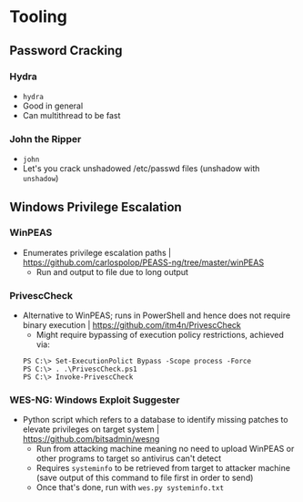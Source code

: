 # Tooling

## Password Cracking

### Hydra
- `hydra`
- Good in general
- Can multithread to be fast

### John the Ripper
- `john`
- Let's you crack unshadowed /etc/passwd files (unshadow with `unshadow`)


## Windows Privilege Escalation

### WinPEAS
- Enumerates privilege escalation paths | https://github.com/carlospolop/PEASS-ng/tree/master/winPEAS
    - Run and output to file due to long output

### PrivescCheck
- Alternative to WinPEAS; runs in PowerShell and hence does not require binary execution | https://github.com/itm4n/PrivescCheck
    - Might require bypassing of execution policy restrictions, achieved via:
    ```
    PS C:\> Set-ExecutionPolict Bypass -Scope process -Force
    PS C:\> . .\PrivescCheck.ps1
    PS C:\> Invoke-PrivescCheck
    ```

### WES-NG: Windows Exploit Suggester
- Python script which refers to a database to identify missing patches to elevate privileges on target system | https://github.com/bitsadmin/wesng
    - Run from attacking machine meaning no need to upload WinPEAS or other programs to target so antivirus can't detect
    - Requires `systeminfo` to be retrieved from target to attacker machine (save output of this command to file first in order to send)
    - Once that's done, run with `wes.py systeminfo.txt`